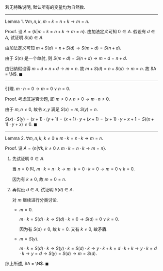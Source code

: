 若无特殊说明, 默认所有的变量均为自然数.

---

Lemma 1. $\forall m, n, k$, $m+k=n+k \rightarrow m=n$.

Proof. 设 $A = \{k | m+k=n+k \rightarrow m=n\}$. 由加法定义可知 $0 \in A$. 假设有 $d \in A$, 试证明 $S(d) \in A$.

由加法定义可知 $m+S(d)=n+S(d) \rightarrow S(m+d)=S(n+d)$.

由于 $S(n)$ 是一个单射, 则 $S(m+d)=S(n+d) \rightarrow m+d=n+d$.

由归纳假设得 $m+d=n+d \rightarrow m=n$. 故 $m+S(d)=n+S(d) \rightarrow m=n$. 故 $A = \N$. $\blacksquare$

---

引理. $m \cdot n=0 \rightarrow m=0 \lor n=0$.

Proof. 考虑其逆否命题, 即 $m \neq 0 \land n \neq 0 \rightarrow m \cdot n \neq 0$.

由于 $m, n \neq 0$, 故令 $x, y$ 满足 $S(x)=m, S(y)=n$.

$S(x) \cdot S(y)=(x+1) \cdot (y+1)=(x+1) \cdot y+(x+1)=(x+1) \cdot y+x+1=S((x+1) \cdot y+x) \neq 0$. $\blacksquare$

---

Lemma 2. $\forall m, n, k$, $k \neq 0 \land m \cdot k=n \cdot k \rightarrow m=n$.

Proof. 设 $A = \{n | \forall k, k \neq 0 \land m \cdot k=n \cdot k \rightarrow m=n\}$.

1. 先试证明 $0 \in A$.

   当 $n=0$ 时, $m \cdot k = n \cdot k \rightarrow m \cdot k = 0 \cdot k = 0 \rightarrow m = 0 \lor k = 0$.

   因为有 $k \neq 0$, 故 $m=0=n$.

2. 再假设 $d \in A$, 试证明 $S(d) \in A$.

   对 $m$ 继续进行分类讨论.

   - $m=0$.

     $m \cdot k = S(d) \cdot k \rightarrow S(d) \cdot k = 0 \rightarrow S(d) = 0 \lor k = 0$.

     因为有 $S(d) \neq 0$, 故 $k=0$. 又有 $k \neq 0$, 故矛盾.

   - $m=S(y)$.

     $m \cdot k = S(d) \cdot k \rightarrow S(y) \cdot k = S(d) \cdot k \rightarrow y \cdot k + k = d \cdot k + k \rightarrow y \cdot k = d \cdot k \rightarrow y = d \rightarrow S(y) = S(d) \rightarrow m = S(d)$.

综上所述, $A = \N$. $\blacksquare$
